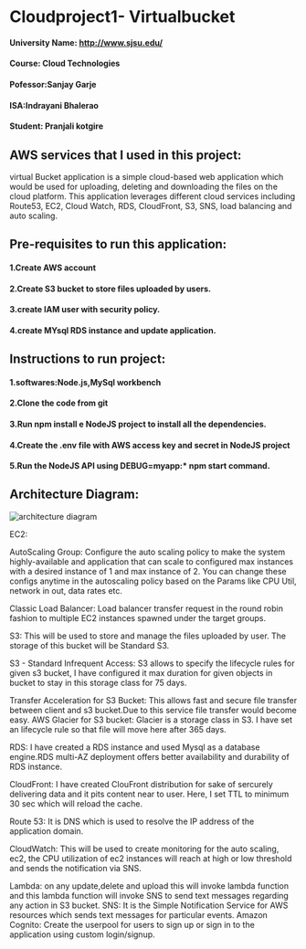 # Cloudproject1- Virtualbucket
#### University Name: http://www.sjsu.edu/
#### Course: Cloud Technologies 
#### Pofessor:Sanjay Garje
#### ISA:Indrayani Bhalerao
#### Student: Pranjali kotgire

## AWS services that I used in this project:
virtual Bucket application is a simple cloud-based web application which would be used for uploading, deleting and downloading the files on the cloud platform. This application leverages different cloud services including Route53, EC2, Cloud Watch, RDS, CloudFront, S3, SNS, load balancing and auto scaling.
## Pre-requisites to run this application:
#### 1.Create AWS account
#### 2.Create S3 bucket to store files uploaded by users.
#### 3.create IAM user with security policy.
#### 4.create MYsql RDS instance and update application.
## Instructions to run project:
#### 1.softwares:Node.js,MySql workbench
#### 2.Clone the code from git
#### 3.Run npm install e NodeJS project to install all the dependencies.
#### 4.Create the .env file with AWS access key and secret in NodeJS project
#### 5.Run the NodeJS API using DEBUG=myapp:* npm start command.

## Architecture Diagram:
![architecture diagram](relative/path/to/img.jpg?raw=true "Title")



EC2: 

AutoScaling Group: Configure the auto scaling policy to make the system highly-available and application that can scale to configured max instances with a desired instance of 1 and max instance of 2. You can change these configs anytime in the autoscaling policy based on the Params like CPU Util, network in out, data rates etc.

Classic Load Balancer: Load balancer transfer request in the round robin fashion to multiple EC2 instances spawned under the target groups.

S3: This will be used to store and manage the files uploaded by user. The storage of this bucket will be Standard S3.

S3 - Standard Infrequent Access: S3 allows to specify the lifecycle rules for given s3 bucket, I have configured it max duration for given objects in bucket to stay in this storage class for 75 days.

Transfer Acceleration for S3 Bucket: This allows fast and secure file transfer between client and s3 bucket.Due to this service file transfer would become easy.
AWS Glacier for S3 bucket: Glacier is a storage class in S3. I have set an lifecycle rule so that file will move here after 365 days.

RDS: I have created a RDS instance and used Mysql as a database engine.RDS multi-AZ deployment offers better availability and durability of RDS instance.

CloudFront: I have created ClouFront distribution for sake of sercurely delivering data and it pits content near to user. Here, I set TTL to minimum 30 sec which will reload the cache.

Route 53: It is DNS  which is used to resolve the IP address of the application domain.

CloudWatch: This will be used to create monitoring for the auto scaling, ec2, the CPU utilization of ec2 instances will reach at high or low threshold and sends the notification via SNS.

Lambda: on any update,delete and upload this will invoke lambda function and this lambda function will invoke SNS to send text messages regarding any action in S3 bucket.
SNS: It is the Simple Notification Service for AWS resources which sends text messages for particular events.
Amazon Cognito: Create the userpool for users to sign up or sign in to the application using custom login/signup.

